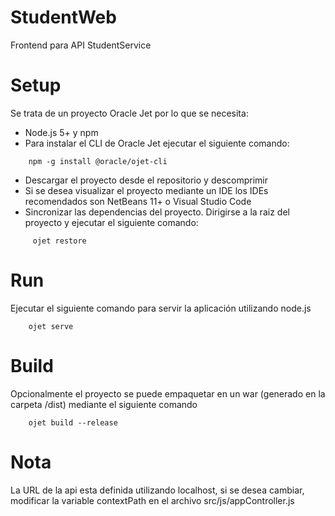 # StudentWeb
Frontend para API StudentService

# Setup
Se trata de un proyecto Oracle Jet por lo que se necesita:

- Node.js 5+ y npm
- Para instalar el CLI de Oracle Jet ejecutar el siguiente comando:
```
    npm -g install @oracle/ojet-cli
```
 - Descargar el proyecto desde el repositorio y descomprimir
 - Si se desea visualizar el proyecto mediante un IDE los IDEs recomendados son NetBeans 11+ o Visual Studio Code
 - Sincronizar las dependencias del proyecto. Dirigirse a la raiz del proyecto y ejecutar el siguiente comando:
```
     ojet restore
```
# Run

Ejecutar el siguiente comando para servir la aplicación utilizando node.js
```
    ojet serve
```
# Build

Opcionalmente el proyecto se puede empaquetar en un war (generado en la carpeta /dist) mediante el siguiente comando
```
    ojet build --release
```

# Nota

La URL de la api esta definida utilizando localhost, si se desea cambiar, modificar la variable contextPath en el
archivo src/js/appController.js
